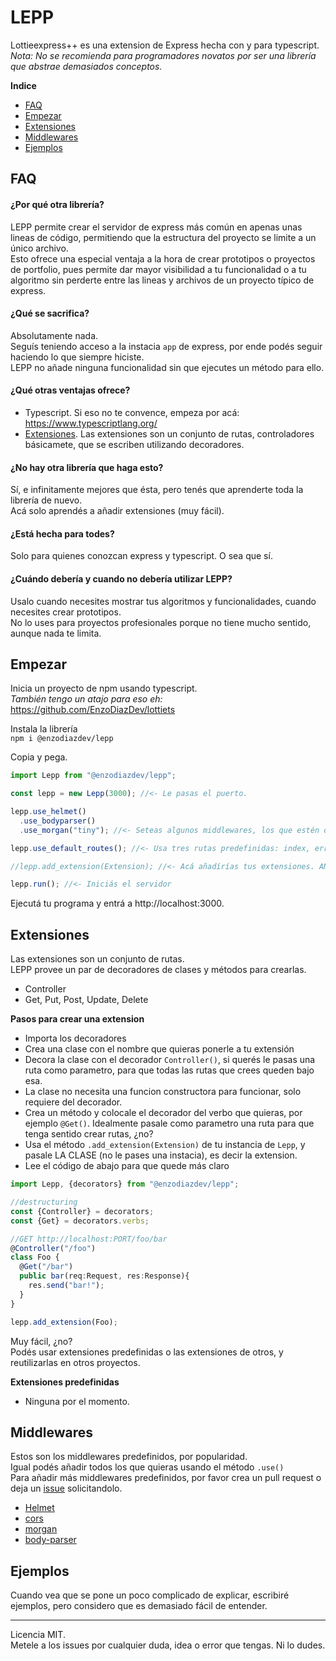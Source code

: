 # LEPP
Lottieexpress++ es una extension de Express hecha con y para typescript.<br>
*Nota: No se recomienda para programadores novatos por ser una librería que abstrae demasiados conceptos.*

**Indice**
* [FAQ](#FAQ)
* [Empezar](#Empezar)
* [Extensiones](#Extensiones)
* [Middlewares](#Middlewares)
* [Ejemplos](#Ejemplos)

## FAQ
#### ¿Por qué otra librería?
LEPP permite crear el servidor de express más común en apenas unas lineas de código, permitiendo que la estructura del proyecto se limite a un único archivo. <br>
Esto ofrece una especial ventaja a la hora de crear prototipos o proyectos de portfolio, pues permite dar mayor visibilidad a tu funcionalidad o a tu algoritmo sin perderte entre las lineas y archivos de un proyecto típico de express. 

#### ¿Qué se sacrifica?
Absolutamente nada. <br> 
Seguís teniendo acceso a la instacia `app` de express, por ende podés seguir haciendo lo que siempre hiciste. <br>
LEPP no añade ninguna funcionalidad sin que ejecutes un método para ello.

#### ¿Qué otras ventajas ofrece?
* Typescript. Si eso no te convence, empeza por acá: https://www.typescriptlang.org/ <br>
* [Extensiones](#Extensiones). Las extensiones son un conjunto de rutas, controladores básicamete, que se escriben utilizando decoradores.

#### ¿No hay otra librería que haga esto? 
Sí, e infinitamente mejores que ésta, pero tenés que aprenderte toda la librería de nuevo.<br>
Acá solo aprendés a añadir extensiones (muy fácil).

#### ¿Está hecha para todes? 
Solo para quienes conozcan express y typescript. O sea que sí. 

#### ¿Cuándo debería y cuando no debería utilizar LEPP? 
Usalo cuando necesites mostrar tus algoritmos y funcionalidades, cuando necesites crear prototipos. <br>
No lo uses para proyectos profesionales porque no tiene mucho sentido, aunque nada te limita.

## Empezar
Inicia un proyecto de npm usando typescript. <br>
*También tengo un atajo para eso eh:* https://github.com/EnzoDiazDev/lottiets

Instala la librería<br>
`npm i @enzodiazdev/lepp`

Copia y pega.
```ts
import Lepp from "@enzodiazdev/lepp";

const lepp = new Lepp(3000); //<- Le pasas el puerto.

lepp.use_helmet()
  .use_bodyparser()
  .use_morgan("tiny"); //<- Seteas algunos middlewares, los que estén disponibles.

lepp.use_default_routes(); //<- Usa tres rutas predefinidas: index, error 404 y error 500.

//lepp.add_extension(Extension); //<- Acá añadírías tus extensiones. ANTES de iniciar el server, como siempre.

lepp.run(); //<- Iniciás el servidor 
```
Ejecutá tu programa y entrá a http://localhost:3000. 

## Extensiones
Las extensiones son un conjunto de rutas.<br>
LEPP provee un par de decoradores de clases y métodos para crearlas. <br>
 * Controller
 * Get, Put, Post, Update, Delete

**Pasos para crear una extension**
 * Importa los decoradores
 * Crea una clase con el nombre que quieras ponerle a tu extensión
 * Decora la clase con el decorador `Controller()`, si querés le pasas una ruta como parametro, para que todas las rutas que crees queden bajo esa.
 * La clase no necesita una funcion constructora para funcionar, solo requiere del decorador.
 * Crea un método y colocale el decorador del verbo que quieras, por ejemplo `@Get()`. Idealmente pasale como parametro una ruta para que tenga sentido crear rutas, ¿no? 
 * Usa el método `.add_extension(Extension)` de tu instancia de `Lepp`, y pasale LA CLASE (no le pases una instacia), es decir la extension. 
 * Lee el código de abajo para que quede más claro

```ts
import Lepp, {decorators} from "@enzodiazdev/lepp";

//destructuring
const {Controller} = decorators;
const {Get} = decorators.verbs;

//GET http://localhost:PORT/foo/bar
@Controller("/foo")
class Foo {
  @Get("/bar")
  public bar(req:Request, res:Response){
    res.send("bar!");
  }
}

lepp.add_extension(Foo);
```

Muy fácil, ¿no?<br>
Podés usar extensiones predefinidas o las extensiones de otros, y reutilizarlas en otros proyectos.

**Extensiones predefinidas**
 * Ninguna por el momento. 

## Middlewares
Estos son los middlewares predefinidos, por popularidad. <br>
Igual podés añadir todos los que quieras usando el método `.use()`<br>
Para añadir más middlewares predefinidos, por favor crea un pull request o deja un [issue](https://github.com/EnzoDiazDev/lepp/issues) solicitandolo.
 * [Helmet](https://helmetjs.github.io/)
 * [cors](https://github.com/expressjs/cors)
 * [morgan](https://github.com/expressjs/morgan)
 * [body-parser](https://github.com/expressjs/body-parser)

## Ejemplos
Cuando vea que se pone un poco complicado de explicar, escribiré ejemplos, pero considero que es demasiado fácil de entender.

---
Licencia MIT. <br>
Metele a los issues por cualquier duda, idea o error que tengas. Ni lo dudes.<br>
